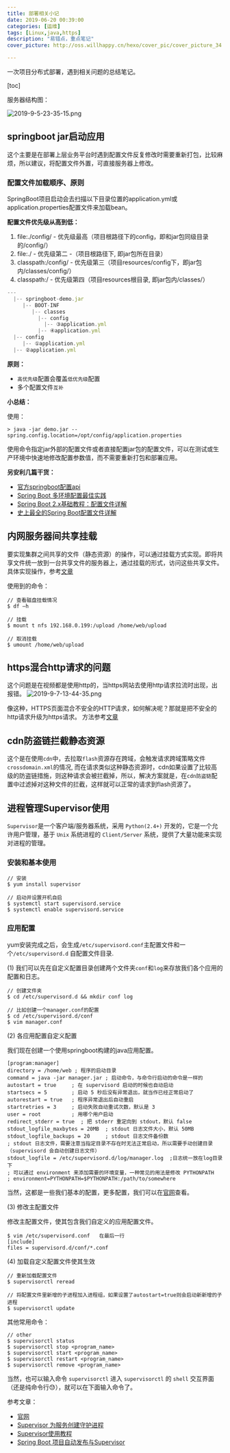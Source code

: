 ```yaml
---
title: 部署相关小记
date: 2019-06-20 00:39:00
categories: [运维]
tags: [Linux,java,https]
description: "易错点，重点笔记"
cover_picture: http://oss.willhappy.cn/hexo/cover_pic/cover_picture_34.jpg

---
```


  一次项目分布式部署，遇到相关问题的总结笔记。

<!--more-->

[toc]

服务器结构图：

![2019-9-5-23-35-15.png](http://oss.willhappy.cn/hexo/img/2019-9-5-23-35-15.png-willhappy)

## springboot jar启动应用

这个主要是在部署上层业务平台时遇到配置文件反复修改时需要重新打包，比较麻烦，所以建议，将配置文件外置，可直接服务器上修改。

### 配置文件加载顺序、原则

SpringBoot项目启动会去扫描以下目录位置的application.yml或application.properties配置文件来加载bean。

**配置文件优先级从高到低：**

1. file:./config/  - 优先级最高（项目根路径下的config，即和jar包同级目录的/config/）
2. file:./  - 优先级第二  -（项目根路径下, 即jar包所在目录）
3. classpath:/config/  - 优先级第三（项目resources/config下，即jar包内/classes/config/）
4. classpath:/  - 优先级第四（项目resources根目录, 即jar包内/classes/）

```js
---
  |-- springboot-demo.jar
     |-- BOOT-INF
        |-- classes
          |-- config
            |-- ③application.yml
          |-- ④application.yml
  |-- config
     |-- ①application.yml
  |-- ②application.yml
```

**原则：**

- `高优先级`配置会覆盖`低优先级`配置
- 多个配置文件`互补`

**小总结：**

使用：

```shell
> java -jar demo.jar --spring.config.location=/opt/config/application.properties
```

使用命令指定jar外部的配置文件或者直接配置jar包的配置文件，可以在测试或生产环境中快速地修改配置参数值，而不需要重新打包和部署应用。

**另安利几篇干货：**

- [官方springboot配置api][1]
- [Spring Boot 多环境配置最佳实践][2]
- [Spring Boot 2.x基础教程：配置文件详解][3]
- [史上最全的Spring Boot配置文件详解][4]

## 内网服务器间共享挂载

要实现集群之间共享的文件（静态资源）的操作，可以通过挂载方式实现。即将共享文件统一放到一台共享文件的服务器上，通过挂载的形式，访问这些共享文件。
具体实现操作，参考[文章][5]

使用到的命令：

```shell
// 查看磁盘挂载情况
$ df –h

// 挂载
$ mount ­t nfs 192.168.0.199:/upload /home/web/upload

// 取消挂载
$ umount /home/web/upload
```

## https混合http请求的问题

这个问题是在视频都是使用http的，当https网站去使用http请求拉流时出现，出报错。
![2019-9-7-13-44-35.png](http://oss.willhappy.cn/hexo/img/2019-9-7-13-44-35.png-willhappy)

像这种，HTTPS页面混合不安全的HTTP请求，如何解决呢？那就是把不安全的http请求升级为https请求。
方法参考[文章][6]

## cdn防盗链拦截静态资源

这个是在使用`cdn`中，去拉取`flash`资源存在跨域，会触发请求跨域策略文件`crossdomain.xml`的情况, 而在请求类似这种静态资源时，cdn如果设置了比较高级的防盗链措施，则这种请求会被拦截掉，所以，解决方案就是，在`cdn防盗链`配置中过滤掉对这种文件的拦截，这样就可以正常的请求到flash资源了。

## 进程管理Supervisor使用

`Supervisor`是一个客户端/服务器系统，采用 `Python(2.4+)` 开发的，它是一个允许用户管理，基于 `Unix` 系统进程的 `Client/Server` 系统，提供了大量功能来实现对进程的管理。

### 安装和基本使用

```shell
// 安装
$ yum install supervisor

// 启动并设置开机自启
$ systemctl start supervisord.service
$ systemctl enable supervisord.service

```

### 应用配置

yum安装完成之后，会生成`/etc/supervisord.conf`主配置文件和一个`/etc/supervisord.d` 自配置文件目录.

(1) 我们可以先在自定义配置目录创建两个文件夹`conf`和`log`来存放我们各个应用的配置和日志。

```shell
// 创建文件夹
$ cd /etc/supervisord.d && mkdir conf log

// 比如创建一个manager.conf的配置
$ cd /etc/supervisord.d/conf
$ vim manager.conf
```

(2) 各应用配置自定义配置

我们现在创建一个使用springboot构建的java应用配置。

```shell
[program:manager]
directory = /home/web ; 程序的启动目录
command = java -jar manager.jar ; 启动命令，与命令行启动的命令是一样的
autostart = true     ; 在 supervisord 启动的时候也自动启动
startsecs = 5        ; 启动 5 秒后没有异常退出，就当作已经正常启动了
autorestart = true   ; 程序异常退出后自动重启
startretries = 3     ; 启动失败自动重试次数，默认是 3
user = root          ; 用哪个用户启动
redirect_stderr = true  ; 把 stderr 重定向到 stdout，默认 false
stdout_logfile_maxbytes = 20MB  ; stdout 日志文件大小，默认 50MB
stdout_logfile_backups = 20     ; stdout 日志文件备份数
; stdout 日志文件，需要注意当指定目录不存在时无法正常启动，所以需要手动创建目录（supervisord 会自动创建日志文件）
stdout_logfile = /etc/supervisord.d/log/manager.log  ;日志统一放在log目录下
; 可以通过 environment 来添加需要的环境变量，一种常见的用法是修改 PYTHONPATH
; environment=PYTHONPATH=$PYTHONPATH:/path/to/somewhere
```

当然，这都是一些我们基本的配置，更多配置，我们可以在[官网][7]查看。

(3) 修改主配置文件

修改主配置文件，使其包含我们自定义的应用配置文件。

```shell
$ vim /etc/supervisord.conf   在最后一行
[include]
files = supervisord.d/conf/*.conf
```

(4) 加载自定义配置文件使其生效

```shell
// 重新加载配置文件
$ supervisorctl reread

// 将配置文件里新增的子进程加入进程组，如果设置了autostart=true则会启动新新增的子进程
$ supervisorctl update
```

其他常用命令：

```shell
// other
$ supervisorctl status
$ supervisorctl stop <program_name>
$ supervisorctl start <program_name>
$ supervisorctl restart <program_name>
$ supervisorctl remove <program_name>
```

当然，也可以输入命令 `supervisorctl` 进入 `supervisorctl` 的 `shell` 交互界面（还是纯命令行😓），就可以在下面输入命令了。

参考文章：

- [官网][7]
- [Supervisor 为服务创建守护进程][8]
- [Supervisor使用教程][9]
- [Spring Boot 项目自动发布与Supervisor][10]

[1]: https://docs.spring.io/spring-boot/docs/current/reference/html/boot-features-external-config.html
[2]: https://www.infoq.cn/article/Q-ese4CxV2IWmltsJcGX
[3]: http://blog.didispace.com/spring-boot-learning-21-1-3/
[4]: https://www.cnblogs.com/yueshutong/p/10025820.html
[5]: https://my.oschina.net/ManderSY/blog/1576936
[6]: https://zhongwuzw.github.io/2016/12/02/%E8%A7%A3%E5%86%B3https%E6%B7%B7%E5%90%88http%E7%9A%84%E9%97%AE%E9%A2%98/
[7]: http://supervisord.org/
[8]: https://www.cnblogs.com/along21/p/10255681.html
[9]: https://juejin.im/entry/5c1f01616fb9a049cd543042
[10]: https://www.jianshu.com/p/866a755e2c2d
